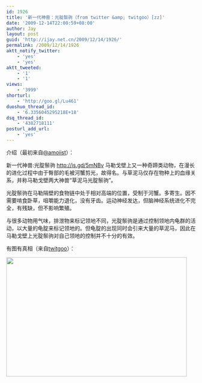 ```yaml
---
id: 1926
title: '新一代神兽：光腚鬃驹（from twitter &amp; twitgoo）[zz]'
date: '2009-12-14T22:00:59+08:00'
author: Jay
layout: post
guid: 'http://ijay.net.cn/2009/12/14/1926/'
permalink: /2009/12/14/1926
aktt_notify_twitter:
    - 'yes'
    - 'yes'
aktt_tweeted:
    - '1'
    - '1'
views:
    - '3999'
shorturl:
    - 'http://goo.gl/Lu461'
duoshuo_thread_id:
    - '6.3356045295218E+18'
dsq_thread_id:
    - '4382718111'
posturl_add_url:
    - 'yes'
---
```


介绍（最初来自<a href="https://mobile.twitter.com/amoiist" target="_blank">@amoiist</a>）：

新一代神兽:光腚鬃驹 <a href="http://www.google.com" target="_blank">http://is.gd/5mNBv</a> 马勒戈壁上又一种奇蹄类动物，在漫长的进化过程中由于臀部的毛被河蟹剪光，故得名。与草泥马仅存在物种上的血缘关系，并称马勒戈壁两大神兽“草泥马光腚鬃驹”。

光腚鬃驹在马勒隔壁的食物链中处于相对高端的位置，受制于河蟹。多寄生。因不需要啃食卧草，咀嚼能力退化，没有牙齿。运动神经发达，但脑神经系统进化不完全，有残缺，但不影响繁殖。

与很多动物用气味，排泄物来标记领地不同，光腚鬃驹是通过控制领地内龟群的活动，以大量的龟腚来标记领地的。但龟腚的出现同时会引来大量的草泥马，因此在马勒戈壁上光腚鬃驹对自己领地的控制并不十分的有效。

有图有真相（来自<a href="http://twitgoo.com/5z4g8" target="_blank">twitgoo</a>）：<a href="http://www.jayxu.com/log/wp-content/uploads/2009/12/71u6ar.jpg"></a>

<a href="http://www.jayxu.com/log/wp-content/uploads/2009/12/71u6ar.jpg"><img class="alignnone size-medium wp-image-1925" title="71u6ar.jpg" src="http://www.jayxu.com/log/wp-content/uploads/2009/12/71u6ar.jpg" alt="" width="480" height="318" /></a>